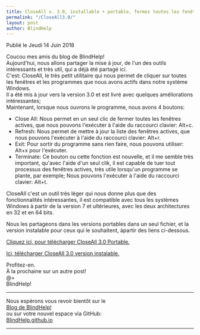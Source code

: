 ```yaml
---
title: CloseAll v. 3.0, installable + portable, fermez toutes les fenêtres en un seul clic, maintenant avec une autre fonctionnalité
permalink: "/CloseAll3.0/"
layout: post
author: BlindHelp
---
```


<footer>Publié le Jeudi 14 Juin 2018</footer>

Coucou mes amis du blog de BlindHelp!    
Aujourd'hui, nous allons partager la mise à jour, de l'un des outils intéressants et très util, qui a déjà été partagé ici.    
C'est: CloseAll, le très petit utilitaire qui nous permet de cliquer sur toutes les fenêtres et les programmes que nous avons actifs dans notre système Windows.    
Il a été mis à jour vers la version 3.0 et est livré avec quelques améliorations intéressantes;    
Maintenant, lorsque nous ouvrons le programme, nous avons 4 boutons:    

* Close All: Nous permet en un seul clic de fermer toutes les fenêtres actives, que nous pouvons l'exécuter à l'aide du raccourci clavier: Alt+c.
* Refresh: Nous permet de mettre à jour la liste des fenêtres actives, que nous pouvons l'exécuter à l'aide du raccourci clavier: Alt+r.
* Exit: Pour sortir du programme sans rien faire, nous pouvons utiliser: Alt+x pour l'exécuter.
* Terminate: Ce bouton ou cette fonction est nouvelle, et il me semble très important, qu'avec l'aide d'un seul clik, il est capable de tuer tout processus  des fenêtres actives, très utile lorsqu'un programme se plante, par exemple;
Nous pouvons l'exécuter à l'aide du raccourci clavier: Alt+t.

CloseAll c'est un outil très léger qui nous donne plus que des fonctionnalités intéressantes, il est compatible avec tous les systèmes Windows à partir de la version 7 et ultérieures, avec les deux architectures en 32 et en 64 bits.

Nous les partageons dans les versions portables dans un seul fichier, et la version instalable pour ceux qui le souhaitent, àpartir des liens ci-dessous.

[Cliquez ici, pour télécharger CloseAll 3.0 Portable.](https://drive.google.com/uc?id=1gbkzstquY9aF0sx3H03OXq1HPKEMFX5D&export=download)

[Ici, télécharger CloseAll 3.0 version instalable.](https://drive.google.com/uc?id=1Aynuk06hERSWo_9uin3xIfrDsLfoJN2g&export=download)

Profitez-en.    
À la prochaine sur un autre post!     
@+    
BlindHelp!    

---

Nous espérons vous revoir bientôt sur le      
[Blog de BlindHelp!](http://blindhelp.blogspot.fr/)                    
ou sur  votre nouvel espace via GitHub:                     
[BlindHelp.github.io](https://blindhelp.github.io)                    

---
